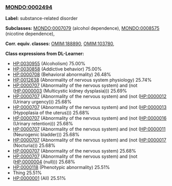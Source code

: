 
### [MONDO:0002494](http://purl.obolibrary.org/obo/MONDO_0002494)
**Label:** substance-related disorder

**Subclasses:** [MONDO:0007079](http://purl.obolibrary.org/obo/MONDO_0007079) (alcohol dependence), [MONDO:0008575](http://purl.obolibrary.org/obo/MONDO_0008575) (nicotine dependence), 

**Corr. equiv. classes:** [OMIM:188890](http://purl.obolibrary.org/obo/OMIM_188890), [OMIM:103780](http://purl.obolibrary.org/obo/OMIM_103780), 

**Class expressions from DL-Learner:**

- [HP:0030955](http://purl.obolibrary.org/obo/HP_0030955) (Alcoholism) 75.00%
- [HP:0030858](http://purl.obolibrary.org/obo/HP_0030858) (Addictive behavior) 75.00%
- [HP:0000708](http://purl.obolibrary.org/obo/HP_0000708) (Behavioral abnormality) 26.48%
- [HP:0012638](http://purl.obolibrary.org/obo/HP_0012638) (Abnormality of nervous system physiology) 25.74%
- [HP:0000707](http://purl.obolibrary.org/obo/HP_0000707) (Abnormality of the nervous system) and (not ([HP:0000003](http://purl.obolibrary.org/obo/HP_0000003) (Multicystic kidney dysplasia))) 25.69%
- [HP:0000707](http://purl.obolibrary.org/obo/HP_0000707) (Abnormality of the nervous system) and (not ([HP:0000012](http://purl.obolibrary.org/obo/HP_0000012) (Urinary urgency))) 25.68%
- [HP:0000707](http://purl.obolibrary.org/obo/HP_0000707) (Abnormality of the nervous system) and (not ([HP:0000013](http://purl.obolibrary.org/obo/HP_0000013) (Hypoplasia of the uterus))) 25.68%
- [HP:0000707](http://purl.obolibrary.org/obo/HP_0000707) (Abnormality of the nervous system) and (not ([HP:0000016](http://purl.obolibrary.org/obo/HP_0000016) (Urinary retention))) 25.68%
- [HP:0000707](http://purl.obolibrary.org/obo/HP_0000707) (Abnormality of the nervous system) and (not ([HP:0000011](http://purl.obolibrary.org/obo/HP_0000011) (Neurogenic bladder))) 25.68%
- [HP:0000707](http://purl.obolibrary.org/obo/HP_0000707) (Abnormality of the nervous system) and (not ([HP:0000017](http://purl.obolibrary.org/obo/HP_0000017) (Nocturia))) 25.68%
- [HP:0000707](http://purl.obolibrary.org/obo/HP_0000707) (Abnormality of the nervous system) 25.68%
- [HP:0000707](http://purl.obolibrary.org/obo/HP_0000707) (Abnormality of the nervous system) and (not ([HP:0000004](http://purl.obolibrary.org/obo/HP_0000004) (null))) 25.68%
- [HP:0000118](http://purl.obolibrary.org/obo/HP_0000118) (Phenotypic abnormality) 25.51%
- Thing 25.51%
- [HP:0000001](http://purl.obolibrary.org/obo/HP_0000001) (All) 25.51%


